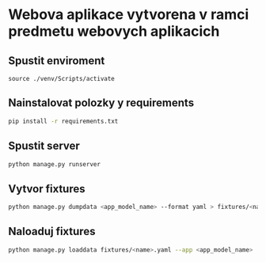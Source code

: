 # Webova aplikace vytvorena v ramci predmetu webovych aplikacich


## Spustit enviroment

```git bash
source ./venv/Scripts/activate
```

## Nainstalovat polozky y requirements

```Bash
pip install -r requirements.txt
```

## Spustit server

```Bash
python manage.py runserver
```

## Vytvor fixtures

```Bash
python manage.py dumpdata <app_model_name> --format yaml > fixtures/<name>.yaml
```
## Naloaduj fixtures

```Bash
python manage.py loaddata fixtures/<name>.yaml --app <app_model_name>
```
